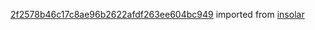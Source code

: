 [2f2578b46c17c8ae96b2622afdf263ee604bc949](https://github.com/insolar/insolar/commit/2f2578b46c17c8ae96b2622afdf263ee604bc949) imported from [insolar](https://github.com/insolar/insolar)
